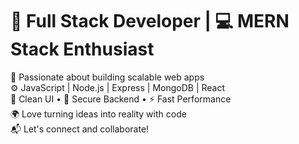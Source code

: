 # 🚀 Full Stack Developer | 💻 MERN Stack Enthusiast

🧠 Passionate about building scalable web apps  
⚙️ JavaScript | Node.js | Express | MongoDB | React  
🎨 Clean UI • 🔐 Secure Backend • ⚡ Fast Performance  
🌍 Love turning ideas into reality with code  
📬 Let's connect and collaborate!
